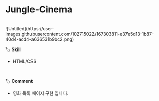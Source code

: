 # Jungle-Cinema
<br>
![Untitled](https://user-images.githubusercontent.com/102715022/167303811-e37e5d13-1b87-40d4-acd4-a636531b9bc2.png)

🏷 <b>Skill</b>
<ul>
  <li>HTML/CSS</li>
</ul>
<br>

🏷 <b>Comment</b>
<ul>
  <li>영화 목록 페이지 구현 입니다.</li>
</ul>
